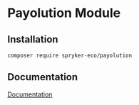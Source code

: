 # Payolution Module

## Installation

```
composer require spryker-eco/payolution
```

## Documentation

[Documentation](https://spryker.github.io)
